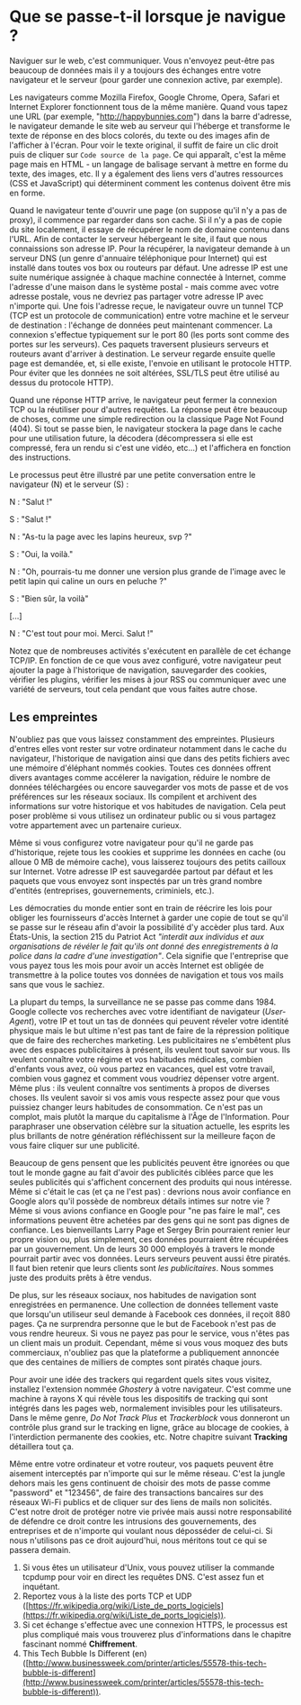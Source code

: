 Que se passe-t-il lorsque je navigue ?
======================================

Naviguer sur le web, c'est communiquer. Vous n'envoyez peut-être pas beaucoup de données mais il y a toujours des échanges entre votre navigateur et le serveur (pour garder une connexion active, par exemple).

Les navigateurs comme Mozilla Firefox, Google Chrome, Opera, Safari et Internet Explorer fonctionnent tous de la même manière. Quand vous tapez une URL (par exemple, "http://happybunnies.com") dans la barre d'adresse, le navigateur demande le site web au serveur qui l'héberge et transforme le texte de réponse en des blocs colorés, du texte ou des images afin de l'afficher à l'écran. Pour voir le texte original, il suffit de faire un clic droit puis de cliquer sur `Code source de la page`. Ce qui apparaît, c'est la même page mais en HTML - un langage de balisage servant à mettre en forme du texte, des images, etc. Il y a également des liens vers d'autres ressources (CSS et JavaScript) qui déterminent comment les contenus doivent être mis en forme.


Quand le navigateur tente d'ouvrir une page (on suppose qu'il n'y a pas de proxy), il commence par regarder dans son cache. Si il n'y a pas de copie du site localement, il essaye de récupérer le nom de domaine contenu dans l'URL. Afin de contacter le serveur hébergeant le site, il faut que nous connaissions son adresse IP. Pour la récupérer, la navigateur demande à un serveur DNS (un genre d'annuaire téléphonique pour Internet) qui est installé dans toutes vos box ou routeurs par défaut. Une adresse IP est une suite numérique assignée à chaque machine connectée à Internet, comme l'adresse d'une maison dans le système postal - mais comme avec votre adresse postale, vous ne devriez pas partager votre adresse IP avec n'importe qui. Une fois l'adresse reçue, le navigateur ouvre un tunnel TCP (TCP est un protocole de communication) entre votre machine et le serveur de destination : l'échange de données peut maintenant commencer. La connexion s'effectue typiquement sur le port 80 (les ports sont comme des portes sur les serveurs). Ces paquets traversent plusieurs serveurs et routeurs avant d'arriver à destination. Le serveur regarde ensuite quelle page est demandée, et, si elle existe, l'envoie en utilisant le protocole HTTP. Pour éviter que les données ne soit altérées, SSL/TLS peut être utilisé au dessus du protocole HTTP).



Quand une réponse HTTP arrive, le navigateur peut fermer la connexion TCP ou la réutiliser pour d'autres requêtes. La réponse peut être beaucoup de choses, comme une simple redirection ou la classique Page Not Found (404). Si tout se passe bien, le navigateur stockera la page dans le cache pour une utilisation future, la décodera (décompressera si elle est compressé, fera un rendu si c'est une vidéo, etc...) et l'affichera en fonction des instructions.

Le processus peut être illustré par une petite conversation entre le navigateur (N) et le serveur (S) :

N : "Salut !"

S : "Salut !"

N : "As-tu la page avec les lapins heureux, svp ?"

S : "Oui, la voilà."

N : "Oh, pourrais-tu me donner une version plus grande de l'image avec le petit lapin qui caline un ours en peluche ?"

S : "Bien sûr, la voilà"

[...]

N : "C'est tout pour moi. Merci. Salut !"

Notez que de nombreuses activités s'exécutent en parallèle de cet échange TCP/IP. En fonction de ce que vous avez configuré, votre navigateur peut ajouter la page à l'historique de navigation, sauvegarder des cookies, vérifier les plugins, vérifier les mises à jour RSS ou communiquer avec une variété de serveurs, tout cela pendant que vous faites autre chose.

Les empreintes
--------------

N'oubliez pas que vous laissez constamment des empreintes. Plusieurs d'entres elles vont rester sur votre ordinateur notamment dans le cache du navigateur, l'historique de navigation ainsi que dans des petits fichiers avec une mémoire d'éléphant nommés cookies. Toutes ces données offrent divers avantages comme accélerer la navigation, réduire le nombre de données téléchargées ou encore sauvegarder vos mots de passe et de vos préférences sur les réseaux sociaux. Ils compilent et archivent des informations sur votre historique et vos habitudes de navigation. Cela peut poser problème si vous utilisez un ordinateur public ou si vous partagez votre appartement avec un partenaire curieux.

Même si vous configurez votre navigateur pour qu'il ne garde pas d'historique, rejete tous les cookies et supprime les données en cache (ou alloue 0 MB de mémoire cache), vous laisserez toujours des petits cailloux sur Internet. Votre adresse IP est sauvegardée partout par défaut et les paquets que vous envoyez sont inspectés par un très grand nombre d'entités (entreprises, gouvernements, criminiels, etc.).

Les démocraties du monde entier sont en train de réécrire les lois pour obliger les fournisseurs d'accès Internet à garder une copie de tout se qu'il se passe sur le réseau afin d'avoir la possibilité d'y accèder plus tard. Aux États-Unis, la section 215 du Patriot Act *"interdit aux individus et aux organisations de révéler le fait qu'ils ont donné des enregistrements à la police dans la cadre d'une investigation"*. Cela signifie que l'entreprise que vous payez tous les mois pour avoir un accès Internet est obligée de transmettre à la police toutes vos données de navigation et tous vos mails sans que vous le sachiez.

La plupart du temps, la surveillance ne se passe pas comme dans 1984. Google collecte vos recherches avec votre identifiant de navigateur (*User-Agent*), votre IP et tout un tas de données qui peuvent réveler votre identité physique mais le but ultime n'est pas tant de faire de la répression politique que de faire des recherches marketing. Les publicitaires ne s'embêtent plus avec des espaces publicitaires à présent, ils veulent tout savoir sur vous. Ils veulent connaître votre régime et vos habitudes médicales, combien d'enfants vous avez, où vous partez en vacances, quel est votre travail, combien vous gagnez et comment vous voudriez dépenser votre argent.
Même plus : ils veulent connaître vos sentiments à propos de diverses choses. Ils veulent savoir si vos amis vous respecte assez pour que vous puissiez changer leurs habitudes de consommation. Ce n'est pas un complot, mais plutôt la marque du capitalisme à l'Âge de l'Information. Pour paraphraser une observation célèbre sur la situation actuelle, les esprits les plus brillants de notre génération réfléchissent sur la meilleure façon de vous faire cliquer sur une publicité.

Beaucoup de gens pensent que les publicités peuvent être ignorées ou que tout le monde gagne au fait d'avoir des publicités ciblées parce que les seules publicités qui s'affichent concernent des produits qui nous intéresse. Même si c'était le cas (et ça ne l'est pas) : devrions nous avoir confiance en Google alors qu'il possède de nombreux détails intimes sur notre vie ? Même si vous avions confiance en Google pour "ne pas faire le mal", ces informations peuvent être achetées par des gens qui ne sont pas dignes de confiance. Les bienveillants Larry Page et Sergey Brin pourraient renier leur propre vision ou, plus simplement, ces données pourraient être récupérées par un gouvernement. Un de leurs 30 000 employés à travers le monde pourrait partir avec vos données. Leurs serveurs peuvent aussi être piratés. Il faut bien retenir que leurs clients sont *les publicitaires*. Nous sommes juste des produits prêts à être vendus.


De plus, sur les réseaux sociaux, nos habitudes de navigation sont enregistrées en permanence. Une collection de données tellement vaste que lorsqu'un utiliseur seul demande à Facebook ces données, il reçoit 880 pages. Ça ne surprendra personne que le but de Facebook n'est pas de vous rendre heureux. Si vous ne payez pas pour le service, vous n'êtes pas un client mais un produit. Cependant, même si vous vous moquez des buts commerciaux, n'oubliez pas que la plateforme a publiquement annoncée que des centaines de milliers de comptes sont piratés chaque jours.


Pour avoir une idée des trackers qui regardent quels sites vous visitez, installez l'extension nommée *Ghostery* à votre navigateur. C'est comme une machine à rayons X qui révèle tous les dispositifs de tracking qui sont intégrés dans les pages web, normalement invisibles pour les utilisateurs. Dans le même genre, *Do Not Track Plus* et *Trackerblock* vous donneront un contrôle plus grand sur le tracking en ligne, grâce au blocage de cookies, à l'interdiction permanente des cookies, etc. Notre chapitre suivant **Tracking** détaillera tout ça.

Même entre votre ordinateur et votre routeur, vos paquets peuvent être aisement interceptés par n'importe qui sur le même réseau. C'est la jungle dehors mais les gens continuent de choisir des mots de passe comme "password" et "123456", de faire des transactions bancaires sur des réseaux Wi-Fi publics et de cliquer sur des liens de mails non solicités. C'est notre droit de protéger notre vie privée mais aussi notre responsabilité de défendre ce droit contre les intrusions des gouvernements, des entreprises et de n'importe qui voulant nous déposséder de celui-ci. Si nous n'utilisons pas ce droit aujourd'hui, nous méritons tout ce qui se passera demain.

1. Si vous êtes un utilisateur d'Unix, vous pouvez utiliser la commande tcpdump pour voir en direct les requêtes DNS. C'est assez fun et inquétant. 
2. Reportez vous à la liste des ports TCP et UDP ([https://fr.wikipedia.org/wiki/Liste_de_ports_logiciels](https://fr.wikipedia.org/wiki/Liste_de_ports_logiciels)).
3. Si cet échange s'effectue avec une connexion HTTPS, le processus est plus compliqué mais vous trouverez plus d'informations dans le chapitre fascinant nommé **Chiffrement**.
4. This Tech Bubble Is Different (en) ([http://www.businessweek.com/printer/articles/55578-this-tech-bubble-is-different](http://www.businessweek.com/printer/articles/55578-this-tech-bubble-is-different)).


